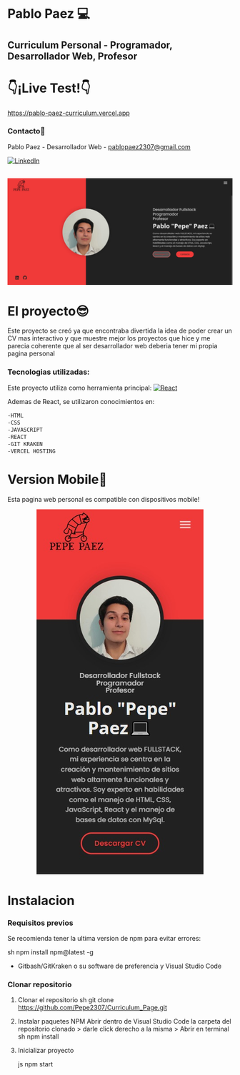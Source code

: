 # Pablo Paez 💻
## Curriculum Personal - Programador, Desarrollador Web, Profesor
# 👇¡Live Test!👇
https://pablo-paez-curriculum.vercel.app

### Contacto📩

Pablo Paez - Desarrollador Web - pablopaez2307@gmail.com

[![LinkedIn][linkedin-shield]][linkedin-url]


<br />
<div align="center">

  <a href="https://pablo-paez-curriculum.vercel.app">
    <img src="src/assets/images/desktop.jpg" alt="Logo">
  </a>
</div>

# El proyecto😎

Este proyecto se creó ya que encontraba divertida la idea de poder crear un CV mas interactivo y que muestre mejor los proyectos que hice y me parecia coherente que al ser desarrollador web deberia tener mi propia pagina personal

### Tecnologias utilizadas:

Este proyecto utiliza como herramienta principal: 
[![React][React.js]][React-url]

Ademas de React, se utilizaron conocimientos en:

    -HTML
    -CSS
    -JAVASCRIPT
    -REACT
    -GIT KRAKEN
    -VERCEL HOSTING


# Version Mobile📱
Esta pagina web personal es compatible con dispositivos mobile!

<div align="center">

  <a href="https://pablo-paez-curriculum.vercel.app">
    <img src="src/assets/images/mobile.jpg" alt="Logo">
  </a>
</div>




# Instalacion

### Requisitos previos

Se recomienda tener la ultima version de npm para evitar errores:

  sh
  npm install npm@latest -g
  
* Gitbash/GitKraken o su software de preferencia y Visual Studio Code

### Clonar repositorio


1. Clonar el repositorio
   sh
   git clone https://github.com/Pepe2307/Curriculum_Page.git
   
   
2. Instalar paquetes NPM
Abrir dentro de Visual Studio Code la carpeta del repositorio clonado > darle click derecho a la misma > Abrir en terminal
   sh
   npm install
   
   
3. Inicializar proyecto

   js
   npm start
   


<!-- LINKS -->

[linkedin-shield]: https://img.shields.io/badge/-LinkedIn-black.svg?style=for-the-badge&logo=linkedin&colorB=555
[linkedin-url]: https://www.linkedin.com/in/pablo-paez-t/
[React.js]: https://img.shields.io/badge/React-20232A?style=for-the-badge&logo=react&logoColor=61DAFB
[React-url]: https://reactjs.org/
